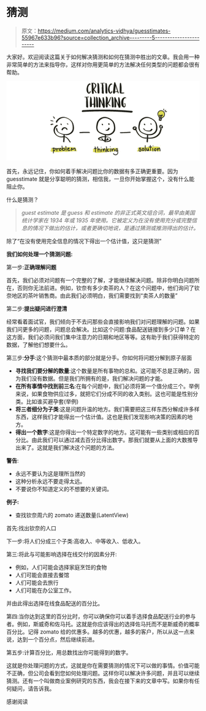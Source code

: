 # 猜测

> 原文：<https://medium.com/analytics-vidhya/guesstimates-55967e633b96?source=collection_archive---------5----------------------->

大家好。欢迎阅读这篇关于如何解决猜测和如何在猜测中胜出的文章。我会用一种非常简单的方法来指导你，这样对你用更简单的方法解决任何类型的问题都会很有帮助。

![](img/fd6dbf6ece72bb74344963659212b645.png)

首先，永远记住，你如何着手解决问题比你的数据有多正确更重要。因为 guesstimate 就是分享聪明的猜测，相信我，一旦你开始掌握这个，没有什么能阻止你。

什么是猜测？

> *guest estimate 是 guess 和 estimate 的非正式英文组合词，最早由美国统计学家在 1934 年或 1935 年使用。它被定义为在没有使用充分或完整信息的情况下做出的估计，或者更确切地说，是通过猜测或推测得出的估计。*

除了“在没有使用完全信息的情况下得出一个估计值，这只是猜测”

**我们如何处理一个猜测问题:**

第一步:**正确理解问题**

首先，我们必须对问题有一个完整的了解，才能继续解决问题。除非你明白问题所在，否则你无法前进。例如，钦奈有多少卖茶的人？在这个问题中，他们询问了钦奈地区的茶叶销售商。由此我们必须明白，我们需要找到“卖茶人的数量”

第二步:**提出疑问进行澄清**

经常看着面试官，我们倾向于不去问那些会直接影响我们对问题理解的问题。如果我们问更多的问题，问题总会解决。比如这个问题:食品配送链接到多少订单？在这方面，我们必须问我们集中注意力的日期和地区等等。这有助于我们获得特定的数据，了解他们想要什么。

第三步:**分手**:这个猜测中最本质的部分就是分手。你如何将问题分解到原子层面

*   **寻找我们要分解的数量**:这个数量是所有事物的总和。这可能不总是正确的，因为我们没有数据。但是我们所拥有的是，我们解决问题的才能。
*   **在所有事情中找到前三名**:在每个问题中，我们必须将第一个值分成三个。举例来说，如果食物供应过多，就把它们分成不同的收入类别。这也可能是性别分类。比如谁买避孕套(举例)
*   **将三者细分为子类**:这是问题升温的地方。我们需要把这三样东西分解成许多样东西，这样我们才能得出一个估计值。这也是我们发现影响决策的因素的地方。
*   **得出一个数字**:这是你得出一个特定数字的地方。这可能有一些类别或相应的百分比。由此我们可以通过减去百分比得出数字。那我们就要从上面的大数推导出来了。这就是我们解决这个问题的方法。

**警告**:

*   永远不要认为这是理所当然的
*   这种分析永远不要走得太远。
*   不要说你不知道定义的不想要的关键词。

**例子:**

*   查找钦奈周六的 zomato 递送数量(LatentView)

首先:找出钦奈的人口

下一步:将人们分成三个子类:高收入、中等收入、低收入。

第三:将此与可能影响选择在线交付的因素分开:

*   例如，人们可能会选择家庭烹饪的食物
*   人们可能会直接去餐馆
*   人们可能会去旅行
*   人们可能在办公室工作。

并由此得出选择在线食品配送的百分比。

第四:当你达到这里的百分比时，你可以确保你可以着手选择食品配送行业的参与者。例如，斯威奇和佐马托。这就是你应该得出的选择佐马托而不是斯威奇的概率百分比。记得 zomato 给的优惠多。越多的优惠，越多的客户，所以从这一点来说，达到一个百分点，然后继续前进。

第五步:计算百分比，用总数找出你可能得到的数字。

这就是你处理问题的方式，这就是你在需要猜测的情况下可以做的事情。价值可能不正确，但公司会看到您如何处理问题。这样你可以解决许多问题，并且可以继续猜测。还有一个叫做商业案例研究的东西，我会在接下来的文章中写。如果你有任何疑问，请告诉我。

感谢阅读